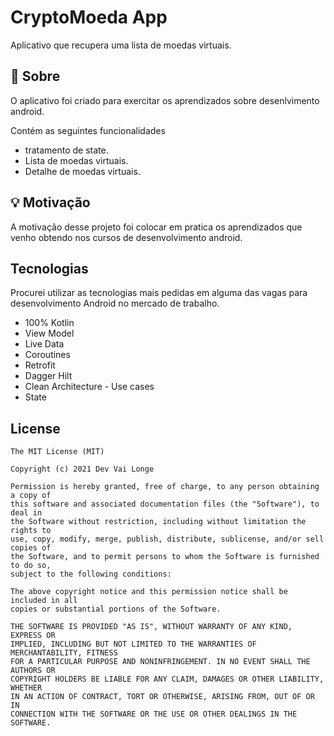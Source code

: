 
# CryptoMoeda App
Aplicativo que recupera uma lista de moedas virtuais.

## :scroll: Sobre
O aplicativo foi criado para exercitar os aprendizados sobre desenlvimento android.

Contém as seguintes funcionalidades
* tratamento de state.
* Lista de moedas virtuais.
* Detalhe de moedas virtuais.

## :bulb: Motivação
A motivação desse projeto foi colocar em pratica os aprendizados que venho obtendo nos cursos de desenvolvimento android.

## Tecnologias
Procurei utilizar as tecnologias mais pedidas em alguma das vagas para desenvolvimento Android no mercado de trabalho.
* 100% Kotlin
* View Model
* Live Data
* Coroutines
* Retrofit
* Dagger Hilt
* Clean Architecture - Use cases
* State

## License
```
The MIT License (MIT)

Copyright (c) 2021 Dev Vai Longe

Permission is hereby granted, free of charge, to any person obtaining a copy of
this software and associated documentation files (the "Software"), to deal in
the Software without restriction, including without limitation the rights to
use, copy, modify, merge, publish, distribute, sublicense, and/or sell copies of
the Software, and to permit persons to whom the Software is furnished to do so,
subject to the following conditions:

The above copyright notice and this permission notice shall be included in all
copies or substantial portions of the Software.

THE SOFTWARE IS PROVIDED "AS IS", WITHOUT WARRANTY OF ANY KIND, EXPRESS OR
IMPLIED, INCLUDING BUT NOT LIMITED TO THE WARRANTIES OF MERCHANTABILITY, FITNESS
FOR A PARTICULAR PURPOSE AND NONINFRINGEMENT. IN NO EVENT SHALL THE AUTHORS OR
COPYRIGHT HOLDERS BE LIABLE FOR ANY CLAIM, DAMAGES OR OTHER LIABILITY, WHETHER
IN AN ACTION OF CONTRACT, TORT OR OTHERWISE, ARISING FROM, OUT OF OR IN
CONNECTION WITH THE SOFTWARE OR THE USE OR OTHER DEALINGS IN THE SOFTWARE.
```

